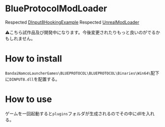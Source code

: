 # BlueProtocolModLoader
Respected [DInput8HookingExample](https://github.com/pampersrocker/DInput8HookingExample)
Respected [UnrealModLoader](https://github.com/RussellJerome/UnrealModLoader)

⚠️こちら試作品及び開発中になります。今後変更されたりもっと良いのがでるかもしれません。

# How to install
`BandaiNamcoLauncherGames\BLUEPROTOCOL\BLUEPROTOCOL\Binaries\Win64\`配下に`DINPUT8.dll`を配置する。

# How to use
ゲームを一回起動すると`plugins`フォルダが生成されるのでその中にdllを入れる。
